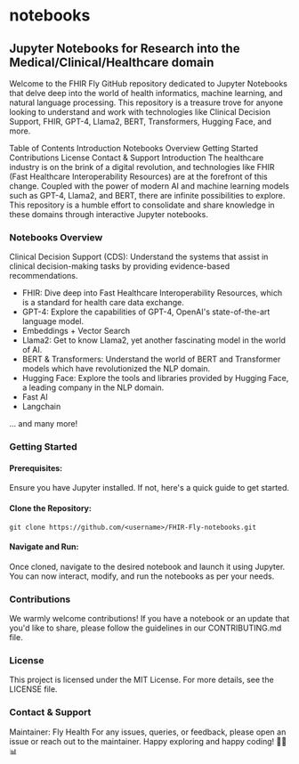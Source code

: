 # notebooks
## Jupyter Notebooks for Research into the Medical/Clinical/Healthcare domain 

Welcome to the FHIR Fly GitHub repository dedicated to Jupyter Notebooks that delve deep into the world of health informatics, machine learning, and natural language processing. This repository is a treasure trove for anyone looking to understand and work with technologies like Clinical Decision Support, FHIR, GPT-4, Llama2, BERT, Transformers, Hugging Face, and more.

Table of Contents
Introduction
Notebooks Overview
Getting Started
Contributions
License
Contact & Support
Introduction
The healthcare industry is on the brink of a digital revolution, and technologies like FHIR (Fast Healthcare Interoperability Resources) are at the forefront of this change. Coupled with the power of modern AI and machine learning models such as GPT-4, Llama2, and BERT, there are infinite possibilities to explore. This repository is a humble effort to consolidate and share knowledge in these domains through interactive Jupyter notebooks.

### Notebooks Overview
Clinical Decision Support (CDS): Understand the systems that assist in clinical decision-making tasks by providing evidence-based recommendations.

- FHIR: Dive deep into Fast Healthcare Interoperability Resources, which is a standard for health care data exchange.
- GPT-4: Explore the capabilities of GPT-4, OpenAI's state-of-the-art language model.
- Embeddings + Vector Search
- Llama2: Get to know Llama2, yet another fascinating model in the world of AI.
- BERT & Transformers: Understand the world of BERT and Transformer models which have revolutionized the NLP domain.
- Hugging Face: Explore the tools and libraries provided by Hugging Face, a leading company in the NLP domain.
- Fast AI
- Langchain

... and many more!

### Getting Started

#### Prerequisites:
Ensure you have Jupyter installed. If not, here's a quick guide to get started.

#### Clone the Repository:
```git clone https://github.com/<username>/FHIR-Fly-notebooks.git```

#### Navigate and Run:
Once cloned, navigate to the desired notebook and launch it using Jupyter. You can now interact, modify, and run the notebooks as per your needs.


### Contributions
We warmly welcome contributions! If you have a notebook or an update that you'd like to share, please follow the guidelines in our CONTRIBUTING.md file.

### License
This project is licensed under the MIT License. For more details, see the LICENSE file.

### Contact & Support
Maintainer: Fly Health
For any issues, queries, or feedback, please open an issue or reach out to the maintainer.
Happy exploring and happy coding! 🚀🔬📊
